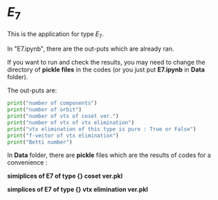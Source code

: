# $E_7$

This is the application for type $E_7$.

In "E7.ipynb", there are the out-puts which are already ran.

If you want to run and check the results, you may need to change the directory of __pickle files__ in the codes (or you just put __E7.ipynb__ in __Data__ folder).



The out-puts are:

```python
print("number of components")
print("number of orbit")
print("number of vtx of coset ver.")
print("number of vtx of vtx elimination")
print("vtx elimination of this type is pure : True or False")
print("f-vector of vtx elimination")
print("Betti number")
```



In __Data__ folder, there are __pickle__ files which are the results of codes for a convenience :

__simiplices of E7 of type {} coset ver.pkl__

__simplices of E7 of type {} vtx elimination ver.pkl__
